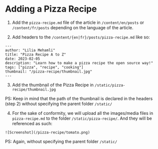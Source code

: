 # Adding a Pizza Recipe

1. Add the `pizza-recipe.md` file of the article in `/content/en/posts` or `/content/fr/posts` depending on the language of the article.

2. Add headers to the `/content/{en|fr}/posts/pizza-recipe.md` like so:

```
---
author: "Lilia Mehamli"
title: "Pizza Recipe A to Z"
date: 2023-02-05
description: "Learn how to make a pizza recipe the open source way!"
tags: ["pizza", "recipe", "cooking"]
thumbnail: "/pizza-recipe/thumbnail.jpg"
---
```

3. Add the thumbnail of the Pizza Recipe in `/static/pizza-recipe/thumbnail.jpg`

PS: Keep in mind that the path of the thumbnail is declared in the headers (step 2) without specifying the parent folder `/static/`

4. For the sake of conformity, we will upload all the images/media files in `pizza-recipe.md` to the folder `/static/pizza-recipe/`. And they will be referenced as such:

```
![Screenshot](/pizza-recipe/tomato.png)
```

PS: Again, without specifying the parent folder `/static/`
